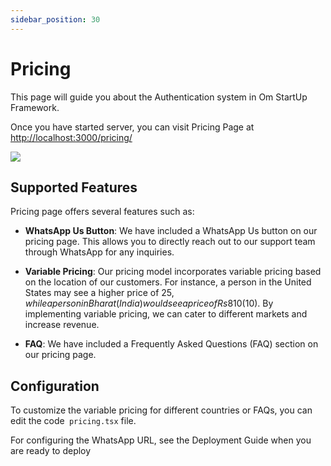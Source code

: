 ```yaml
---
sidebar_position: 30
---
```


# Pricing

This page will guide you about the Authentication system in Om StartUp Framework. 

Once you have started server, you can visit Pricing Page at [http://localhost:3000/pricing/](http://localhost:3000/pricing/)

![](/img/feautres_pricing.png)

## Supported Features

Pricing page offers several features such as:

- **WhatsApp Us Button**: We have included a WhatsApp Us button on our pricing page. This allows you to directly reach out to our support team through WhatsApp for any inquiries.

- **Variable Pricing**: Our pricing model incorporates variable pricing based on the location of our customers. For instance, a person in the United States may see a higher price of $25, while a person in Bharat (India) would see a price of Rs 810 ($10). By implementing variable pricing, we can cater to different markets and increase revenue.

- **FAQ**: We have included a Frequently Asked Questions (FAQ) section on our pricing page. 


## Configuration

To customize the variable pricing for different countries or FAQs, you can edit the code` pricing.tsx` file.

For configuring the WhatsApp URL, see the Deployment Guide when you are ready to deploy 
